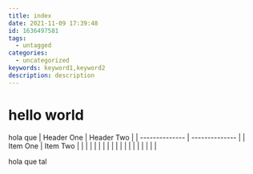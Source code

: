 ```yaml
---
title: index
date: 2021-11-09 17:39:48
id: 1636497581
tags:
  - untagged
categories:
  - uncategorized
keywords: keyword1,keyword2
description: description
---
```


# hello world

hola que | Header One     | Header Two     |
| -------------- | -------------- |
| Item One       | Item Two       |
|                |                |
|                |                |
|                |                |
|                |                |
|                |                |
|                |                |

hola que tal

